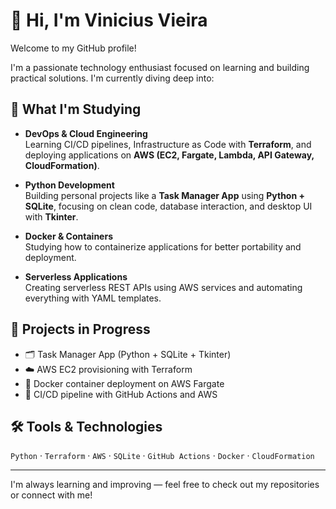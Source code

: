 # 👋 Hi, I'm Vinicius Vieira

Welcome to my GitHub profile!

I'm a passionate technology enthusiast focused on learning and building practical solutions. I'm currently diving deep into:

## 🧠 What I'm Studying

- **DevOps & Cloud Engineering**  
  Learning CI/CD pipelines, Infrastructure as Code with **Terraform**, and deploying applications on **AWS (EC2, Fargate, Lambda, API Gateway, CloudFormation)**.

- **Python Development**  
  Building personal projects like a **Task Manager App** using **Python + SQLite**, focusing on clean code, database interaction, and desktop UI with **Tkinter**.

- **Docker & Containers**  
  Studying how to containerize applications for better portability and deployment.

- **Serverless Applications**  
  Creating serverless REST APIs using AWS services and automating everything with YAML templates.

## 🚀 Projects in Progress

- 🗂️ Task Manager App (Python + SQLite + Tkinter)  
- ☁️ AWS EC2 provisioning with Terraform  
- 🐳 Docker container deployment on AWS Fargate  
- 🔄 CI/CD pipeline with GitHub Actions and AWS

## 🛠️ Tools & Technologies

`Python` · `Terraform` · `AWS` · `SQLite` · `GitHub Actions` · `Docker` · `CloudFormation`

---

I'm always learning and improving — feel free to check out my repositories or connect with me!


